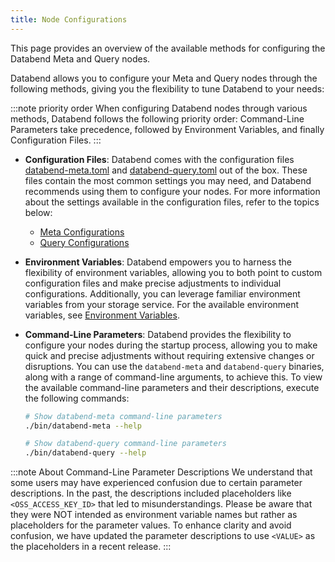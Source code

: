 ```yaml
---
title: Node Configurations
---
```


This page provides an overview of the available methods for configuring the Databend Meta and Query nodes.

Databend allows you to configure your Meta and Query nodes through the following methods, giving you the flexibility to tune Databend to your needs:

:::note priority order
When configuring Databend nodes through various methods, Databend follows the following priority order: Command-Line Parameters take precedence, followed by Environment Variables, and finally Configuration Files.
:::

- **Configuration Files**: Databend comes with the configuration files [databend-meta.toml](https://github.com/databendlabs/databend/blob/main/scripts/distribution/configs/databend-meta.toml) and [databend-query.toml](https://github.com/databendlabs/databend/blob/main/scripts/distribution/configs/databend-query.toml) out of the box. These files contain the most common settings you may need, and Databend recommends using them to configure your nodes. For more information about the settings available in the configuration files, refer to the topics below:

  - [Meta Configurations](01-metasrv-config.md)
  - [Query Configurations](02-query-config.md)

- **Environment Variables**: Databend empowers you to harness the flexibility of environment variables, allowing you to both point to custom configuration files and make precise adjustments to individual configurations. Additionally, you can leverage familiar environment variables from your storage service. For the available environment variables, see [Environment Variables](03-environment-variables.md).

- **Command-Line Parameters**: Databend provides the flexibility to configure your nodes during the startup process, allowing you to make quick and precise adjustments without requiring extensive changes or disruptions. You can use the `databend-meta` and `databend-query` binaries, along with a range of command-line arguments, to achieve this. To view the available command-line parameters and their descriptions, execute the following commands:

  ```bash
  # Show databend-meta command-line parameters
  ./bin/databend-meta --help

  # Show databend-query command-line parameters
  ./bin/databend-query --help
  ```

:::note About Command-Line Parameter Descriptions
We understand that some users may have experienced confusion due to certain parameter descriptions. In the past, the descriptions included placeholders like `<OSS_ACCESS_KEY_ID>` that led to misunderstandings. Please be aware that they were NOT intended as environment variable names but rather as placeholders for the parameter values. To enhance clarity and avoid confusion, we have updated the parameter descriptions to use `<VALUE>` as the placeholders in a recent release.
:::
